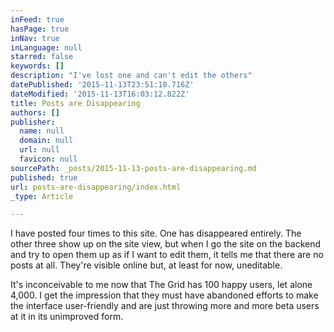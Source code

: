 ```yaml
---
inFeed: true
hasPage: true
inNav: true
inLanguage: null
starred: false
keywords: []
description: "I've lost one and can't edit the others"
datePublished: '2015-11-13T23:51:10.716Z'
dateModified: '2015-11-13T16:03:12.822Z'
title: Posts are Disappearing
authors: []
publisher:
  name: null
  domain: null
  url: null
  favicon: null
sourcePath: _posts/2015-11-13-posts-are-disappearing.md
published: true
url: posts-are-disappearing/index.html
_type: Article

---
```

I have posted four times to this site. One has disappeared entirely. The other three show up on the site view, but when I go the site on the backend and try to open them up as if I want to edit them, it tells me that there are no posts at all. They're visible online but, at least for now, uneditable.

It's inconceivable to me now that The Grid has 100 happy users, let alone 4,000\. I get the impression that they must have abandoned efforts to make the interface user-friendly and are just throwing more and more beta users at it in its unimproved form.